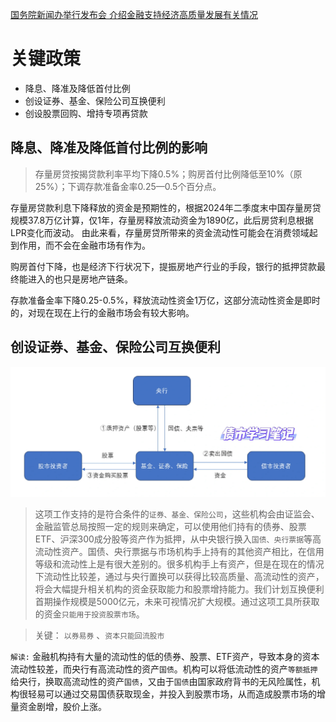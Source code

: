 [国务院新闻办举行发布会 介绍金融支持经济高质量发展有关情况](https://www.gov.cn/lianbo/fabu/202409/content_6976186.htm)

# 关键政策

* 降息、降准及降低首付比例
* 创设证券、基金、保险公司互换便利
* 创设股票回购、增持专项再贷款

## 降息、降准及降低首付比例的影响

> 存量房贷按揭贷款利率平均下降0.5%；购房首付比例降低至10%（原25%）；下调存款准备金率0.25—0.5个百分点。

存量房贷款利息下降释放的资金是预期性的，根据2024年二季度末中国存量房贷规模37.8万亿计算，仅1年，存量房释放流动资金为1890亿，此后房贷利息根据LPR变化而波动。
由此来看，存量房贷所带来的资金流动性可能会在消费领域起到作用，而不会在金融市场有作为。  

购房首付下降，也是经济下行状况下，提振房地产行业的手段，银行的抵押贷款最终能进入的也只是房地产链条。  

存款准备金率下降0.25-0.5%，释放流动性资金1万亿，这部分流动性资金是即时的，对现在现在上行的金融市场会有较大影响。

## 创设证券、基金、保险公司互换便利 

![picture_1](https://github.com/Oreo-Gss/Mind-open/blob/main/pictures/%E5%A4%AE%E8%A1%8C%E4%BA%92%E6%8D%A2%E4%BE%BF%E5%88%A9%E4%B8%BA%E4%BB%80%E4%B9%88%E4%B8%8D%E5%BD%B1%E5%93%8D%E5%9F%BA%E7%A1%80%E8%B4%A7%E5%B8%81.jpg)

> 这项工作支持的是符合条件的`证券、基金、保险公司`，这些机构会由证监会、金融监管总局按照一定的规则来确定，可以使用他们持有的债券、股票ETF、沪深300成分股等资产作为抵押，从中央银行换入`国债、央行票据`等高流动性资产。国债、央行票据与市场机构手上持有的其他资产相比，在信用等级和流动性上是有很大差别的。很多机构手上有资产，但是在现在的情况下流动性比较差，通过与央行置换可以获得比较高质量、高流动性的资产，将会大幅提升相关机构的资金获取能力和股票增持能力。我们计划互换便利首期操作规模是5000亿元，未来可视情况扩大规模。通过这项工具所获取的资金`只能用于投资股票市场`。

> 关键： `以券易券` 、`资本只能回流股市`
> 
`解读:` 金融机构持有大量的流动性的低的债券、股票、ETF资产，导致本身的资本流动性较差，而央行有高流动性的资产`国债`。机构可以将低流动性的资产`等额抵押`给央行，换取高流动性的资产`国债`，又由于`国债`由国家政府背书的无风险属性，机构很轻易可以通过交易国债获取现金，并投入到股票市场，从而造成股票市场的增量资金剧增，股价上涨。


